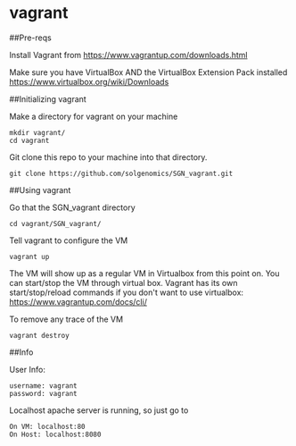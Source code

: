 # vagrant

##Pre-reqs

Install Vagrant from https://www.vagrantup.com/downloads.html

Make sure you have VirtualBox AND the VirtualBox Extension Pack installed
https://www.virtualbox.org/wiki/Downloads


##Initializing vagrant 

Make a directory for vagrant on your machine
```
mkdir vagrant/
cd vagrant
```


Git clone this repo to your machine into that directory.
```
git clone https://github.com/solgenomics/SGN_vagrant.git
```


##Using vagrant

Go that the SGN_vagrant directory
```
cd vagrant/SGN_vagrant/
```

Tell vagrant to configure the VM
```
vagrant up
```

The VM will show up as a regular VM in Virtualbox from this point on. You can start/stop the VM through virtual box.
Vagrant has its own start/stop/reload commands if you don't want to use virtualbox: https://www.vagrantup.com/docs/cli/


To remove any trace of the VM
```
vagrant destroy
```

##Info

User Info:
```
username: vagrant
password: vagrant
```

Localhost apache server is running, so just go to 
```
On VM: localhost:80
On Host: localhost:8080
```

